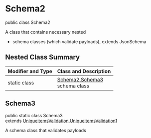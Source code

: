# Schema2
public class Schema2

A class that contains necessary nested
- schema classes (which validate payloads), extends JsonSchema

## Nested Class Summary
| Modifier and Type | Class and Description |
| ----------------- | ---------------------- |
| static class | [Schema2.Schema3](#schema3)<br> schema class |

## Schema3
public static class Schema3<br>
extends [UniqueitemsValidation.UniqueitemsValidation1](../../../../../../components/schemas/UniqueitemsValidation.md#uniqueitemsvalidation1)

A schema class that validates payloads
